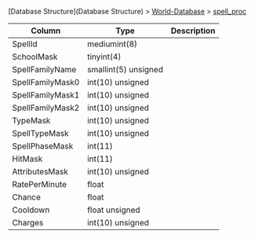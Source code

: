 [Database Structure](Database Structure) > [World-Database](World-Database) > [spell_proc](spell_proc)

Column | Type | Description
--- | --- | ---
SpellId | mediumint(8) | 
SchoolMask | tinyint(4) | 
SpellFamilyName | smallint(5) unsigned | 
SpellFamilyMask0 | int(10) unsigned | 
SpellFamilyMask1 | int(10) unsigned | 
SpellFamilyMask2 | int(10) unsigned | 
TypeMask | int(10) unsigned | 
SpellTypeMask | int(10) unsigned | 
SpellPhaseMask | int(11) | 
HitMask | int(11) | 
AttributesMask | int(10) unsigned | 
RatePerMinute | float | 
Chance | float | 
Cooldown | float unsigned | 
Charges | int(10) unsigned | 
